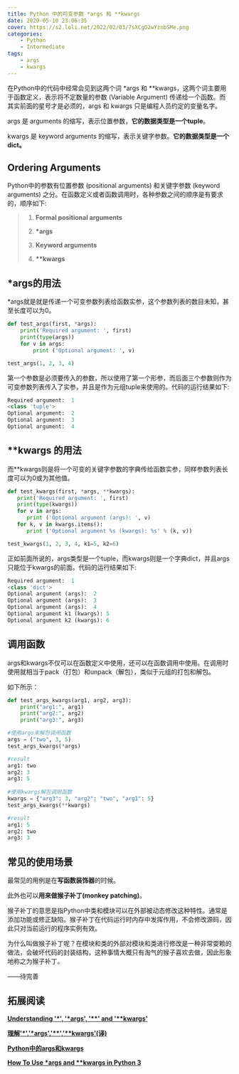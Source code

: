 ```yaml
---
title: Python 中的可变参数 *args 和 **kwargs
date: 2020-05-10 23:06:35
cover: https://s2.loli.net/2022/02/03/7sXCgO2wYznbSMe.png
categories:
	- Python
	- Intermediate
tags:
	- args
	- kwargs
---
```




在Python中的代码中经常会见到这两个词 \*args 和 \*\*kwargs，这两个词主要用于函数定义，表示将不定数量的参数 (Variable Argument) 传递给一个函数。而其实前面的星号才是必须的，args 和 kwargs 只是编程人员约定的变量名字。

args 是 arguments 的缩写，表示位置参数，**它的数据类型是一个tuple**。

kwargs 是 keyword arguments 的缩写，表示关键字参数。**它的数据类型是一个dict。**

<!--more-->

## Ordering Arguments

Python中的参数有位置参数 (positional arguments) 和关键字参数 (keyword arguments) 之分。在函数定义或者函数调用时，各种参数之间的顺序是有要求的，顺序如下: 

> 1.  **Formal positional arguments**
>
> 2.  **\*args**
>
> 3.  **Keyword arguments**
>
> 4.  **\*\*kwargs**
>



## \*args的用法

\*args就是就是传递一个可变参数列表给函数实参，这个参数列表的数目未知，甚至长度可以为0。

```python
def test_args(first, *args):
    print('Required argument: ', first)
    print(type(args))
    for v in args:
        print ('Optional argument: ', v)

test_args(1, 2, 3, 4)
```

第一个参数是必须要传入的参数，所以使用了第一个形参，而后面三个参数则作为可变参数列表传入了实参，并且是作为元组tuple来使用的。代码的运行结果如下:

```python
Required argument:  1
<class 'tuple'>
Optional argument:  2
Optional argument:  3
Optional argument:  4
```



## \*\*kwargs 的用法

而\*\*kwargs则是将一个可变的关键字参数的字典传给函数实参，同样参数列表长度可以为0或为其他值。

```python
def test_kwargs(first, *args, **kwargs):
   print('Required argument: ', first)
   print(type(kwargs))
   for v in args:
      print ('Optional argument (args): ', v)
   for k, v in kwargs.items():
      print ('Optional argument %s (kwargs): %s' % (k, v))

test_kwargs(1, 2, 3, 4, k1=5, k2=6)
```

正如前面所说的，args类型是一个tuple，而kwargs则是一个字典dict，并且args只能位于kwargs的前面。代码的运行结果如下:

```python
Required argument:  1
<class 'dict'>
Optional argument (args):  2
Optional argument (args):  3
Optional argument (args):  4
Optional argument k1 (kwargs): 5
Optional argument k2 (kwargs): 6
```



## 调用函数

args和kwargs不仅可以在函数定义中使用，还可以在函数调用中使用。在调用时使用就相当于pack（打包）和unpack（解包），类似于元组的打包和解包。

如下所示：

```python
def test_args_kwargs(arg1, arg2, arg3):
    print("arg1:", arg1)
    print("arg2:", arg2)
    print("arg3:", arg3)

#使用args来解包调用函数
args = ("two", 3, 5)
test_args_kwargs(*args)

#result
arg1: two
arg2: 3
arg3: 5
    
#使用kwargs解包调用函数
kwargs = {"arg3": 3, "arg2": "two", "arg1": 5}
test_args_kwargs(**kwargs)

#result
arg1: 5
arg2: two
arg3: 3
```



## 常见的使用场景

最常见的用例是在**写函数装饰器**的时候。

此外也可以**用来做猴子补丁(monkey patching)**。

猴子补丁的意思是指Python中类和模块可以在外部被动态修改这种特性。通常是添加功能或修正缺陷。猴子补丁在代码运行时内存中发挥作用，不会修改源码，因此只对当前运行的程序实例有效。

为什么叫做猴子补丁呢？在模块和类的外部对模块和类进行修改是一种非常耍赖的做法，会破坏代码的封装结构，这种事情大概只有淘气的猴子喜欢去做，因此形象地称之为猴子补丁。

——待完善



## 拓展阅读

[**Understanding '\*', '\*args', '\*\*' and '\*\*kwargs'**](https://www.agiliq.com/blog/2012/06/understanding-args-and-kwargs/)

[**理解'\*','\*args','\*\*','\*\*kwargs'(译)**](https://blog.csdn.net/callinglove/article/details/45483097)

[**Python中的args和kwargs**](https://www.cnblogs.com/abclife/p/11483372.html)

[**How To Use \*args and \*\*kwargs in Python 3**](https://www.digitalocean.com/community/tutorials/how-to-use-args-and-kwargs-in-python-3)

